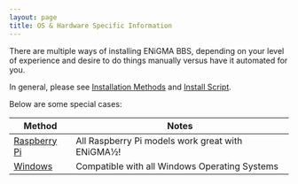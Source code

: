 ```yaml
---
layout: page
title: OS & Hardware Specific Information
---
```

There are multiple ways of installing ENiGMA BBS, depending on your level of experience and desire to do things manually versus have it automated for you.

In general, please see [Installation Methods](installation-methods.md) and [Install Script](install-script.md).

Below are some special cases:

| Method | Notes |
|--------|-------|
| [Raspberry Pi](rpi.md)  | All Raspberry Pi models work great with ENiGMA½! |
| [Windows](windows.md)   | Compatible with all Windows Operating Systems    |
